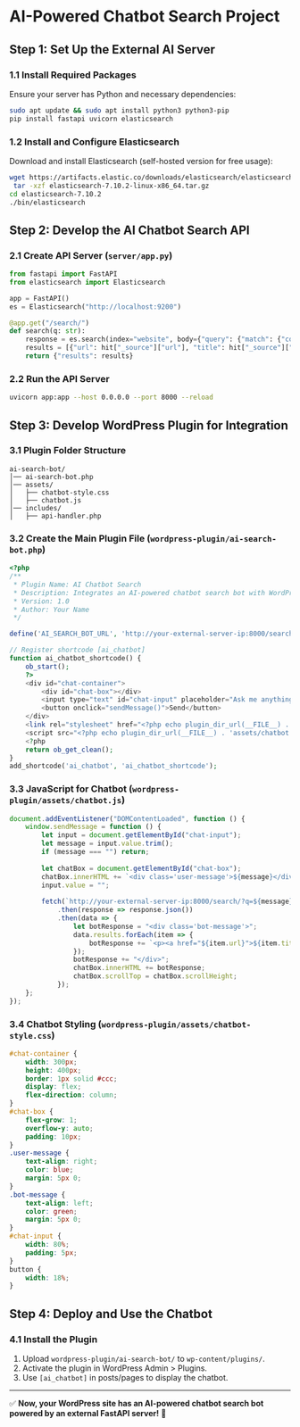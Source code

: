 # AI-Powered Chatbot Search Project

## **Step 1: Set Up the External AI Server**
### **1.1 Install Required Packages**
Ensure your server has Python and necessary dependencies:
```bash
sudo apt update && sudo apt install python3 python3-pip
pip install fastapi uvicorn elasticsearch
```

### **1.2 Install and Configure Elasticsearch**
Download and install Elasticsearch (self-hosted version for free usage):
```bash
wget https://artifacts.elastic.co/downloads/elasticsearch/elasticsearch-7.10.2-linux-x86_64.tar.gz
 tar -xzf elasticsearch-7.10.2-linux-x86_64.tar.gz
cd elasticsearch-7.10.2
./bin/elasticsearch
```

## **Step 2: Develop the AI Chatbot Search API**
### **2.1 Create API Server (`server/app.py`)**
```python
from fastapi import FastAPI
from elasticsearch import Elasticsearch

app = FastAPI()
es = Elasticsearch("http://localhost:9200")

@app.get("/search/")
def search(q: str):
    response = es.search(index="website", body={"query": {"match": {"content": q}}})
    results = [{"url": hit["_source"]["url"], "title": hit["_source"]["title"], "snippet": hit["_source"]["content"][:200]} for hit in response["hits"]["hits"]]
    return {"results": results}
```

### **2.2 Run the API Server**
```bash
uvicorn app:app --host 0.0.0.0 --port 8000 --reload
```

## **Step 3: Develop WordPress Plugin for Integration**
### **3.1 Plugin Folder Structure**
```
ai-search-bot/
│── ai-search-bot.php
│── assets/
│   ├── chatbot-style.css
│   ├── chatbot.js
│── includes/
│   ├── api-handler.php
```

### **3.2 Create the Main Plugin File (`wordpress-plugin/ai-search-bot.php`)**
```php
<?php
/**
 * Plugin Name: AI Chatbot Search
 * Description: Integrates an AI-powered chatbot search bot with WordPress using a shortcode.
 * Version: 1.0
 * Author: Your Name
 */

define('AI_SEARCH_BOT_URL', 'http://your-external-server-ip:8000/search/');

// Register shortcode [ai_chatbot]
function ai_chatbot_shortcode() {
    ob_start();
    ?>
    <div id="chat-container">
        <div id="chat-box"></div>
        <input type="text" id="chat-input" placeholder="Ask me anything...">
        <button onclick="sendMessage()">Send</button>
    </div>
    <link rel="stylesheet" href="<?php echo plugin_dir_url(__FILE__) . 'assets/chatbot-style.css'; ?>">
    <script src="<?php echo plugin_dir_url(__FILE__) . 'assets/chatbot.js'; ?>"></script>
    <?php
    return ob_get_clean();
}
add_shortcode('ai_chatbot', 'ai_chatbot_shortcode');
```

### **3.3 JavaScript for Chatbot (`wordpress-plugin/assets/chatbot.js`)**
```js
document.addEventListener("DOMContentLoaded", function () {
    window.sendMessage = function () {
        let input = document.getElementById("chat-input");
        let message = input.value.trim();
        if (message === "") return;
        
        let chatBox = document.getElementById("chat-box");
        chatBox.innerHTML += `<div class='user-message'>${message}</div>`;
        input.value = "";
        
        fetch(`http://your-external-server-ip:8000/search/?q=${message}`)
            .then(response => response.json())
            .then(data => {
                let botResponse = "<div class='bot-message'>";
                data.results.forEach(item => {
                    botResponse += `<p><a href="${item.url}">${item.title}</a>: ${item.snippet}</p>`;
                });
                botResponse += "</div>";
                chatBox.innerHTML += botResponse;
                chatBox.scrollTop = chatBox.scrollHeight;
            });
    };
});
```

### **3.4 Chatbot Styling (`wordpress-plugin/assets/chatbot-style.css`)**
```css
#chat-container {
    width: 300px;
    height: 400px;
    border: 1px solid #ccc;
    display: flex;
    flex-direction: column;
}
#chat-box {
    flex-grow: 1;
    overflow-y: auto;
    padding: 10px;
}
.user-message {
    text-align: right;
    color: blue;
    margin: 5px 0;
}
.bot-message {
    text-align: left;
    color: green;
    margin: 5px 0;
}
#chat-input {
    width: 80%;
    padding: 5px;
}
button {
    width: 18%;
}
```

## **Step 4: Deploy and Use the Chatbot**
### **4.1 Install the Plugin**
1. Upload `wordpress-plugin/ai-search-bot/` to `wp-content/plugins/`.
2. Activate the plugin in WordPress Admin > Plugins.
3. Use `[ai_chatbot]` in posts/pages to display the chatbot.

---
✅ **Now, your WordPress site has an AI-powered chatbot search bot powered by an external FastAPI server!** 🚀
